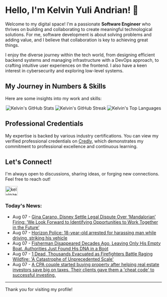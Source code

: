 # Hello, I'm Kelvin Yuli Andrian! 👋

Welcome to my digital space! I'm a passionate **Software Engineer** who thrives on building and collaborating to create meaningful technological solutions. For me, software development is about solving problems and adding value, and I believe that collaboration is key to achieving great things.

I enjoy the diverse journey within the tech world, from designing efficient backend systems and managing infrastructure with a DevOps approach, to crafting intuitive user experiences on the frontend. I also have a keen interest in cybersecurity and exploring low-level systems.

## My Journey in Numbers & Skills

Here are some insights into my work and skills:

<p align="center">
  <img src="https://github-readme-stats.vercel.app/api?username=kelvinzer0&show_icons=true&theme=radical" alt="Kelvin's GitHub Stats" />
  <img src="https://github-readme-streak-stats.herokuapp.com/?user=kelvinzer0&theme=radical" alt="Kelvin's GitHub Streak" />
  <img src="https://github-readme-stats.vercel.app/api/top-langs/?username=kelvinzer0&layout=compact&theme=radical" alt="Kelvin's Top Languages" />
</p>

## Professional Credentials

My expertise is backed by various industry certifications. You can view my verified professional credentials on [Credly](https://www.credly.com/users/kelvin-yuli-andrian/badges), which demonstrates my commitment to professional excellence and continuous learning.

## Let's Connect!

I'm always open to discussions, sharing ideas, or forging new connections. Feel free to reach out!

<p align="left">
    <a href="https://linkedin.com/in/kelvinzero" target="blank"><img align="center" src="https://cdn.jsdelivr.net/npm/simple-icons@3.0.1/icons/linkedin.svg" alt="kelvinzero" height="30" width="40" /></a>
</p>

### Today's News:

<!-- feed start -->
- Aug 07 - [Gina Carano, Disney Settle Legal Dispute Over ‘Mandalorian’ Firing: ‘We Look Forward to Identifying Opportunities to Work Together in the Future’](https://www.yahoo.com/entertainment/articles/gina-carano-disney-settle-legal-205057200.html)
- Aug 07 - [Horizon Police: 18-year-old arrested for harassing man while driving, striking his vehicle](https://www.yahoo.com/news/articles/horizon-police-18-old-arrested-185800355.html)
- Aug 07 - [Fisherman Disappeared Decades Ago, Leaving Only His Empty Boat. Authorities Just Found His DNA in a Boot](https://www.yahoo.com/news/articles/fisherman-disappeared-decades-ago-leaving-174330937.html)
- Aug 07 - [1 Dead, Thousands Evacuated as Firefighters Battle Raging Wildfire: 'A Catastrophe of Unprecedented Scale'](https://www.yahoo.com/entertainment/videos/1-dead-thousands-evacuated-firefighters-174201800.html)
- Aug 07 - [A CPA couple started buying property after helping real estate investors save big on taxes. Their clients gave them a 'cheat code' to successful investing.](https://finance.yahoo.com/news/cpa-couple-started-buying-property-173001024.html)
<!-- feed end -->

---

Thank you for visiting my profile!